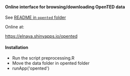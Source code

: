 #### Online interface for browsing/downloading OpenTED data

See [README in `opented` folder](https://github.com/Yannael/OpenTED/tree/master/opented)

Online at:

https://elnaya.shinyapps.io/opented

#### Installation

* Run the script preprocessing.R
* Move the data folder in opented folder
* runApp('opented')

